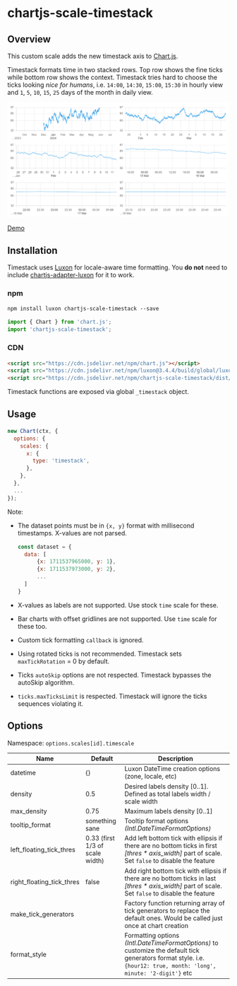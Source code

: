 # chartjs-scale-timestack

## Overview

This custom scale adds the new timestack axis to [Chart.js](https://www.chartjs.org).

Timestack formats time in two stacked rows. Top row shows the fine ticks while bottom row
shows the context.
Timestack tries hard to choose the ticks looking _nice for humans_, i.e. `14:00`, `14:30`, `15:00`, `15:30` in hourly view and `1`, `5`, `10`, `15`, `25` days of the month in daily view.

![](cap.png)

[Demo](https://raw.githubusercontent.com/jkmnt/chartjs-scale-timestack/main/demo/index.html)

## Installation

Timestack uses [Luxon](https://moment.github.io/luxon/) for locale-aware time formatting.
You **do not** need to include [chartjs-adapter-luxon](https://github.com/chartjs/chartjs-adapter-luxon) for it to work.

### npm

```
npm install luxon chartjs-scale-timestack --save
```

```javascript
import { Chart } from 'chart.js';
import 'chartjs-scale-timestack';
```

### CDN

```html
<script src="https://cdn.jsdelivr.net/npm/chart.js"></script>
<script src="https://cdn.jsdelivr.net/npm/luxon@3.4.4/build/global/luxon.min.js"></script>
<script src="https://cdn.jsdelivr.net/npm/chartjs-scale-timestack/dist/chartjs-scale-timestack.min.js"></script>
```

Timestack functions are exposed via global `_timestack` object.

## Usage

```javascript
new Chart(ctx, {
  options: {
    scales: {
      x: {
        type: 'timestack',
      },
    },
  },
  ...
});
```

Note:

- The dataset points must be in `{x, y}` format with millisecond timestamps. X-values are not parsed.

  ```javascript
  const dataset = {
    data: [
        {x: 1711537965000, y: 1},
        {x: 1711537973000, y: 2},
        ...
    ]
  }
  ```

- X-values as labels are not supported. Use stock `time` scale for these.
- Bar charts with offset gridlines are not supported. Use `time` scale for these too.
- Custom tick formatting `callback` is ignored.
- Using rotated ticks is not recommended. Timestack sets `maxTickRotation` = 0 by default.
- Ticks `autoSkip` options are not respected. Timestack bypasses the autoSkip algorithm.
- `ticks.maxTicksLimit` is respected. Timestack will ignore the ticks sequences violating it.

## Options

Namespace: `options.scales[id].timescale`

| Name                      | Default                         | Description                                                                                                                                                          |
| ------------------------- | ------------------------------- | -------------------------------------------------------------------------------------------------------------------------------------------------------------------- |
| datetime                  | {}                              | Luxon DateTime creation options (zone, locale, etc)                                                                                                                  |
| density                   | 0.5                             | Desired labels density [0..1]. Defined as total labels width / scale width                                                                                           |
| max_density               | 0.75                            | Maximum labels density [0..1]                                                                                                                                        |
| tooltip_format            | something sane                  | Tooltip format options _(Intl.DateTimeFormatOptions)_                                                                                                                |
| left_floating_tick_thres  | 0.33 (first 1/3 of scale width) | Add left bottom tick with ellipsis if there are no bottom ticks in first _[thres * axis_width]_ part of scale. Set `false` to disable the feature                    |
| right_floating_tick_thres | false                           | Add right bottom tick with ellipsis if there are no bottom ticks in last _[thres * axis_width]_ part of scale. Set `false` to disable the feature                    |
| make_tick_generators      |                                 | Factory function returning array of tick generators to replace the default ones. Would be called just once at chart creation                                         |
| format_style              |                                 | Formatting options _(Intl.DateTimeFormatOptions)_ to customize the default tick generators format style. i.e. `{hour12: true, month: 'long', minute: '2-digit'}` etc |
